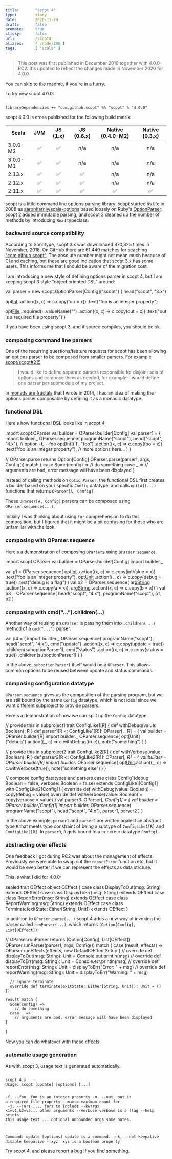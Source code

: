 ```yaml
---
title:       "scopt 4"
type:        story
date:        2020-11-29
draft:       false
promote:     true
sticky:      false
url:         /scopt4
aliases:     [ /node/286 ]
tags:        [ "scala" ]
---
```


  [scala-options]: https://github.com/aaronharnly/scala-options
  [OptionParser]: http://ruby-doc.org/stdlib-2.0/libdoc/optparse/rdoc/OptionParser.html
  [1]: http://eed3si9n.com/monads-are-fractals
  [github_search]: https://github.com/search?q=%22com.github.scopt%22&type=Code
  [215]: https://github.com/scopt/scopt/issues/215

> This post was first published in December 2018 together with 4.0.0-RC2. It's updated to reflect the changes made in November 2020 for 4.0.0.

You can skip to the [readme](https://github.com/scopt/scopt), if you're in a hurry.

To try new scopt 4.0.0:

<code>
libraryDependencies += "com.github.scopt" %% "scopt" % "4.0.0"
</code>

scopt 4.0.0 is cross published for the following build matrix:

| Scala         | JVM | JS (1.x) |  JS (0.6.x) |  Native (0.4.0-M2) |  Native (0.3.x) |
| ------------- | :-: | :------: | :---------: | :------------:  | :------------:  |
| 3.0.0-M2      | ✅  |   ✅     |     n/a     |      n/a        |     n/a        |
| 3.0.0-M1      | ✅  |   ✅     |     n/a     |      n/a        |      n/a       |
| 2.13.x        | ✅  |   ✅     |     ✅      |      n/a        |      n/a        |
| 2.12.x        | ✅  |   ✅     |     ✅      |      n/a        |      n/a        |
| 2.11.x        | ✅  |   ✅     |     ✅      |      ✅         |      ✅         |

scopt is a little command line options parsing library. scopt started its life in 2008 as [aaronharnly/scala-options][scala-options] based loosely on Ruby's [OptionParser][OptionParser]. scopt 2 added immutable parsing, and scopt 3 cleaned up the number of methods by introducing `Read` typeclass.

### backward source compatibility

According to Sonatype, scopt 3.x was downloaded 370,325 times in November, 2018. On GitHub there are 61,449 matches for seaching ["com.github.scopt"][github_search]. The absolute number might not mean much because of CI and caching, but these are good indication that scopt 3.x has some users. This informs me that I should be aware of the migration cost.

I am introducing a new style of defining options parser in scopt 4, but I am keeping scopt 3 style "object oriented DSL" around:

<scala>
val parser = new scopt.OptionParser[Config]("scopt") {
  head("scopt", "3.x")

  opt[Int]('f', "foo")
    .action((x, c) => c.copy(foo = x))
    .text("foo is an integer property")

  opt[File]('o', "out")
    .required()
    .valueName("<file>")
    .action((x, c) => c.copy(out = x))
    .text("out is a required file property")
}
</scala>

If you have been using scopt 3, and if source compiles, you should be ok.

### composing command line parsers

One of the recurring questions/feature requests for scopt has been allowing an options parser to be composed from smaller parsers. For example [scopt/scopt#215][215]

> I would like to define separate parsers responsible for disjoint sets of options and compose them as needed, for example: I would define one parser per submodule of my project.

In [monads are fractals][1] that I wrote in 2014, I had an idea of making the options parser composable by defining it as a monadic datatype.

### functional DSL

Here's how functional DSL looks like in scopt 4:

<scala>
import scopt.OParser
val builder = OParser.builder[Config]
val parser1 = {
  import builder._
  OParser.sequence(
    programName("scopt"),
    head("scopt", "4.x"),
    // option -f, --foo
    opt[Int]('f', "foo")
      .action((x, c) => c.copy(foo = x))
      .text("foo is an integer property"),
    // more options here...
  )
}

// OParser.parse returns Option[Config]
OParser.parse(parser1, args, Config()) match {
  case Some(config) =>
    // do something
  case _ =>
    // arguments are bad, error message will have been displayed
}
</scala>

Instead of calling methods on `OptionParser`, the functional DSL first creates a builder based on your specific `Config` datatype, and calls `opt[A](...)` functions that returns `OParser[A, Config]`.

These `OParser[A, Config]` parsers can be composed using `OParser.sequence(...)`.

Initially I was thinking about using `for` comprehension to do this composition, but I figured that it might be a bit confusing for those who are unfamiliar with the look.

### composing with OParser.sequence

Here's a demonstration of composing `OParser`s using `OParser.sequence`.

<scala>
import scopt.OParser
val builder = OParser.builder[Config]
import builder._

val p1 =
  OParser.sequence(
    opt[Int]('f', "foo")
      .action((x, c) => c.copy(intValue = x))
      .text("foo is an integer property"),
    opt[Unit]("debug")
      .action((_, c) => c.copy(debug = true))
      .text("debug is a flag")
  )
val p2 =
  OParser.sequence(
    arg[String]("<source>")
      .action((x, c) => c.copy(a = x)),
    arg[String]("<dest>")
      .action((x, c) => c.copy(b = x))
  )
val p3 =
  OParser.sequence(
    head("scopt", "4.x"),
    programName("scopt"),
    p1,
    p2
  )
</scala>

### composing with cmd("...").children(...)

Another way of reusing an `OParser` is passing them into `.children(...)` method of a `cmd("...")` parser.

<scala>
val p4 = {
  import builder._
  OParser.sequence(
    programName("scopt"),
    head("scopt", "4.x"),
    cmd("update")
      .action((x, c) => c.copy(update = true))
      .children(suboptionParser1),
    cmd("status")
      .action((x, c) => c.copy(status = true))
      .children(suboptionParser1)
  )
}
</scala>

In the above, `suboptionParser1` itself would be a `OParser`. This allows common options to be reused between update and status commands.

### composing configuration datatype

`OParser.sequence` gives us the composition of the parsing program, but we are still bound by the same `Config` datatype, which is not ideal since we want different subproject to provide parsers.

Here's a demonstration of how we can split up the `Config` datatype.

<scala>
// provide this in subproject1
trait ConfigLike1[R] {
  def withDebug(value: Boolean): R
}
def parser1[R <: ConfigLike1[R]]: OParser[_, R] = {
  val builder = OParser.builder[R]
  import builder._
  OParser.sequence(
    opt[Unit]("debug").action((_, c) => c.withDebug(true)),
    note("something")
  )
}

// provide this in subproject2
trait ConfigLike2[R] {
  def withVerbose(value: Boolean): R
}
def parser2[R <: ConfigLike2[R]]: OParser[_, R] = {
  val builder = OParser.builder[R]
  import builder._
  OParser.sequence(
    opt[Unit]("verbose").action((_, c) => c.withVerbose(true)),
    note("something else")
  )
}

// compose config datatypes and parsers
case class Config1(debug: Boolean = false, verbose: Boolean = false)
    extends ConfigLike1[Config1]
    with ConfigLike2[Config1] {
  override def withDebug(value: Boolean) = copy(debug = value)
  override def withVerbose(value: Boolean) = copy(verbose = value)
}
val parser3: OParser[_, Config1] = {
  val builder = OParser.builder[Config1]
  import builder._
  OParser.sequence(
    programName("scopt"),
    head("scopt", "4.x"),
    parser1,
    parser2
  )
}
</scala>

In the above example, `parser1` and `parser2` are written against an abstract type `R` that meets type constraint of being a subtype of `ConfigLike1[R]` and `ConfigLike2[R]`. In `parser3`, `R` gets bound to a concrete datatype `Config1`.

### abstracting over effects

One feedback I got during RC2 was about the management of effects. Previously we were able to swap out the `reportError` function etc, but it would be even better if we can represent the effects as data strcture.

This is what I did for 4.0.0:

<scala>
sealed trait OEffect
object OEffect {
  case class DisplayToOut(msg: String) extends OEffect
  case class DisplayToErr(msg: String) extends OEffect
  case class ReportError(msg: String) extends OEffect
  case class ReportWarning(msg: String) extends OEffect
  case class Terminate(exitState: Either[String, Unit]) extends OEffect
}
</scala>

In addition to `OParser.parse(...)` scopt 4 adds a new way of invoking the parser called `runParser(...)`, which returns `(Option[Config], List[OEffect])`:

<scala>
// OParser.runParser returns (Option[Config], List[OEffect])
OParser.runParser(parser1, args, Config()) match {
  case (result, effects) =>
    OParser.runEffects(effects, new DefaultOEffectSetup {
      // override def displayToOut(msg: String): Unit = Console.out.println(msg)
      // override def displayToErr(msg: String): Unit = Console.err.println(msg)
      // override def reportError(msg: String): Unit = displayToErr("Error: " + msg)
      // override def reportWarning(msg: String): Unit = displayToErr("Warning: " + msg)
      
      // ignore terminate
      override def terminate(exitState: Either[String, Unit]): Unit = ()
    })

    result match {
      Some(config) =>
        // do something
      case _ =>
        // arguments are bad, error message will have been displayed
    }
}
</scala>

Now you can do whatever with those effects.

### automatic usage generation

As with scopt 3, usage text is generated automatically.

<code>
scopt 4.x
Usage: scopt [update] [options] [<file>...]

  -f, --foo <value>        foo is an integer property
  -o, --out <file>         out is a required file property
  --max:<libname>=<max>    maximum count for <libname>
  -j, --jars <jar1>,<jar2>...
                           jars to include
  --kwargs k1=v1,k2=v2...  other arguments
  --verbose                verbose is a flag
  --help                   prints this usage text
  <file>...                optional unbounded args
some notes.

Command: update [options]
update is a command.
  -nk, --not-keepalive     disable keepalive
  --xyz <value>            xyz is a boolean property
</code>


Try scopt 4, and please [report a bug](https://github.com/scopt/scopt/issues/new) if you find something.

